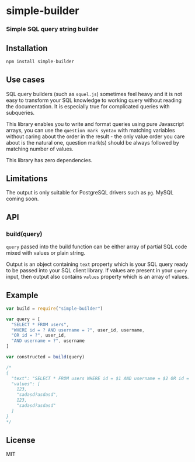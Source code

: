# simple-builder

### Simple SQL query string builder

## Installation

```javascript
npm install simple-builder
```

## Use cases
SQL query builders (such as `squel.js`) sometimes feel heavy and it is not easy to transform your SQL knowledge to working query without reading the documentation. It is especially true for complicated queries with subqueries.

This library enables you to write and format queries using pure Javascript arrays, you can use the `question mark syntax` with matching variables without caring about the order in the result - the only value order you care about is the natural one, question mark(s) should be always followed by matching number of values.

This library has zero dependencies.

## Limitations

The output is only suitable for PostgreSQL drivers such as `pg`. MySQL coming soon.

## API

### build(query)
`query` passed into the build function can be either array of partial SQL code mixed with values or plain string.

Output is an object containing `text` property which is your SQL query ready to be passed into your SQL client library. If values are present in your `query` input, then output also contains `values` property which is an array of values.


## Example

```javascript
var build = require("simple-builder")

var query = [
  "SELECT * FROM users",
  "WHERE id = ? AND username = ?", user_id, username,
  "OR id = ?", user_id,
  "AND username = ?", username
]

var constructed = build(query)

/*
{
  "text": "SELECT * FROM users WHERE id = $1 AND username = $2 OR id = $3 AND username = $4",
  "values": [
    123,
    "sadasd?asdasd",
    123,
    "sadasd?asdasd"
  ]
}
*/
```

## License

MIT